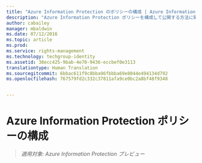 ```yaml
---
title: "Azure Information Protection のポリシーの構成 | Azure Information Protection"
description: "Azure Information Protection ポリシーを構成して公開する方法に関する詳細情報。"
author: cabailey
manager: mbaldwin
ms.date: 07/12/2016
ms.topic: article
ms.prod: 
ms.service: rights-management
ms.technology: techgroup-identity
ms.assetid: 38ecc425-9bab-4e70-9436-eccbef0e3113
translationtype: Human Translation
ms.sourcegitcommit: 6bbac611f9c8bba96fbbba69e8044e494134d792
ms.openlocfilehash: 767579fd2c332c37811afa9ce0bc2a8bf48f9348


---
```


# Azure Information Protection ポリシーの構成 

>*適用対象: Azure Information Protection プレビュー*




<!--HONumber=Sep16_HO1-->


